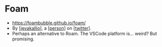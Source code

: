 # Foam
- https://foambubble.github.io/foam/
- By [[jevakallio]], a [[person]] on [[twitter]].
- Perhaps an alternative to Roam. The VSCode platform is... weird? But promising.

[//begin]: # "Autogenerated link references for markdown compatibility"
[jevakallio]: jevakallio "Jevakallio"
[person]: person "Person"
[twitter]: twitter "Twitter"
[//end]: # "Autogenerated link references"